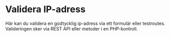 Validera IP-adress
==================

Här kan du validera en godtycklig ip-adress via ett formulär eller testroutes. Valideringen sker via REST API eller metoder i en PHP-kontroll.